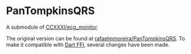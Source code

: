 # PanTompkinsQRS

A submodule of [CCXXXI/ecg_monitor](https://github.com/CCXXXI/ecg_monitor).

The original version can be found at [rafaelmmoreira/PanTompkinsQRS](https://github.com/rafaelmmoreira/PanTompkinsQRS). To make it compatible with [Dart FFI](https://dart.dev/guides/libraries/c-interop), several changes have been made.
